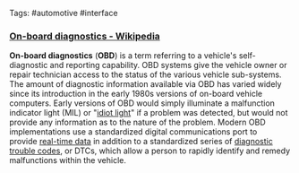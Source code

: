 Tags: #automotive #interface 

### [On-board diagnostics - Wikipedia](https://en.wikipedia.org/wiki/On-board_diagnostics)

**On-board diagnostics** (**OBD**) is a term referring to a vehicle's self-diagnostic and reporting capability. OBD systems give the vehicle owner or repair technician access to the status of the various vehicle sub-systems. The amount of diagnostic information available via OBD has varied widely since its introduction in the early 1980s versions of on-board vehicle computers. Early versions of OBD would simply illuminate a malfunction indicator light (MIL) or "[idiot light](https://en.wikipedia.org/wiki/Idiot_light "Idiot light")" if a problem was detected, but would not provide any information as to the nature of the problem. Modern OBD implementations use a standardized digital communications port to provide [real-time data](https://en.wikipedia.org/wiki/Real-time_data "Real-time data") in addition to a standardized series of [diagnostic trouble codes](https://en.wikipedia.org/wiki/Table_of_OBD-II_Codes "Table of OBD-II Codes"), or DTCs, which allow a person to rapidly identify and remedy malfunctions within the vehicle.